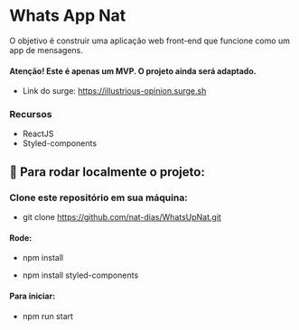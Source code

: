 # Whats App Nat

O objetivo é construir uma aplicação web front-end que funcione como um app de mensagens.
#### Atenção! Este é apenas um MVP. O projeto ainda será adaptado.

* Link do surge: https://illustrious-opinion.surge.sh
### Recursos
* ReactJS
* Styled-components

## 🏁 Para rodar localmente o projeto:

### Clone este repositório em sua máquina:
* git clone https://github.com/nat-dias/WhatsUpNat.git

#### Rode:
* npm install

* npm install styled-components

#### Para iniciar:
* npm run start

